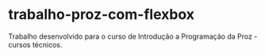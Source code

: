 # trabalho-proz-com-flexbox
Trabalho desenvolvido para o curso de Introdução a Programação da Proz - cursos técnicos.
